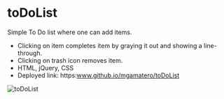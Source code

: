 # toDoList

Simple To Do list where one can add items.
- Clicking on item completes item by graying it out and showing a line-through.
- Clicking on trash icon removes item.
- HTML, jQuery, CSS
- Deployed link: https:www.github.io/mgamatero/toDoList

![toDoList](https://github.com/mgamatero/TrainTime/blob/master/assets/images/todolist.PNG "ToDoList App")
